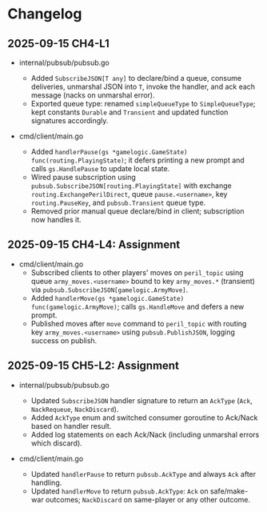 # Changelog

## 2025-09-15 CH4-L1

- internal/pubsub/pubsub.go
  - Added `SubscribeJSON[T any]` to declare/bind a queue, consume deliveries, unmarshal JSON into `T`, invoke the handler, and ack each message (nacks on unmarshal error).
  - Exported queue type: renamed `simpleQueueType` to `SimpleQueueType`; kept constants `Durable` and `Transient` and updated function signatures accordingly.

- cmd/client/main.go
  - Added `handlerPause(gs *gamelogic.GameState) func(routing.PlayingState)`; it defers printing a new prompt and calls `gs.HandlePause` to update local state.
  - Wired pause subscription using `pubsub.SubscribeJSON[routing.PlayingState]` with exchange `routing.ExchangePerilDirect`, queue `pause.<username>`, key `routing.PauseKey`, and `pubsub.Transient` queue type.
  - Removed prior manual queue declare/bind in client; subscription now handles it.

## 2025-09-15 CH4-L4: Assignment

- cmd/client/main.go
  - Subscribed clients to other players' moves on `peril_topic` using queue `army_moves.<username>` bound to key `army_moves.*` (transient) via `pubsub.SubscribeJSON[gamelogic.ArmyMove]`.
  - Added `handlerMove(gs *gamelogic.GameState) func(gamelogic.ArmyMove)`; calls `gs.HandleMove` and defers a new prompt.
  - Published moves after `move` command to `peril_topic` with routing key `army_moves.<username>` using `pubsub.PublishJSON`, logging success on publish.

## 2025-09-15 CH5-L2: Assignment

- internal/pubsub/pubsub.go
  - Updated `SubscribeJSON` handler signature to return an `AckType` (`Ack`, `NackRequeue`, `NackDiscard`).
  - Added `AckType` enum and switched consumer goroutine to Ack/Nack based on handler result.
  - Added log statements on each Ack/Nack (including unmarshal errors which discard).

- cmd/client/main.go
  - Updated `handlerPause` to return `pubsub.AckType` and always `Ack` after handling.
  - Updated `handlerMove` to return `pubsub.AckType`: `Ack` on safe/make-war outcomes; `NackDiscard` on same-player or any other outcome.

